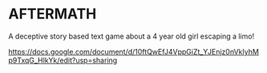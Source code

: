 # AFTERMATH
A deceptive story based text game about a 4 year old girl escaping a limo!

https://docs.google.com/document/d/10ftQwEfJ4VppGiZt_YJEnjz0nVkIyhMp9TxqG_HlkYk/edit?usp=sharing
